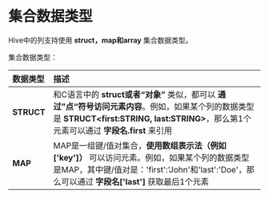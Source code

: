 集合数据类型
=================================================================================
Hive中的列支持使用 **struct，map和array** 集合数据类型。

集合数据类型：

| 数据类型 | 描述 |
| :------------- | :------------- |
| **STRUCT** | 和C语言中的 **struct或者“对象”** 类似，都可以 **通过”点“符号访问元素内容**。例如，如果某个列的数据类型是 **STRUCT<first:STRING, last:STRING>**，那么第1个元素可以通过 **字段名.first** 来引用 |
| **MAP** | MAP是一组键/值对集合，**使用数组表示法（例如['key']）** 可以访问元素。例如，如果某个列的数据类型是MAP，其中键/值对是：'first':'John'和'last':'Doe'，那么可以通过 **字段名['last']** 获取最后1个元素 |
